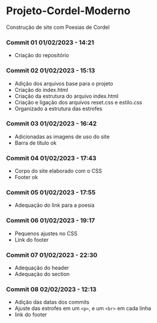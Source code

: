# Projeto-Cordel-Moderno
Construção de site com Poesias de Cordel

### Commit 01 01/02/2023 - 14:21
* Criação do repositório

### Commit 02 01/02/2023 - 15:13
* Adição dos arquivos base para o projeto
* Criação do index.html
* Criação da estrutura do arquivo index.html
* Criação e ligação dos arquivos reset.css e estilo.css
* Organizado a estrutura das estrofes

### Commit 03 01/02/2023 - 16:42
* Adicionadas as imagens de uso do site
* Barra de título ok

### Commit 04 01/02/2023 - 17:43
* Corpo do site elaborado com o CSS
* Footer ok

### Commit 05 01/02/2023 - 17:55
* Adequação do link para a poesia

### Commit 06 01/02/2023 - 19:17
* Pequenos ajustes no CSS
* Link do footer

### Commit 07 01/02/2023 - 22:30
* Adequação do header
* Adequação do section

### Commit 08 02/02/2023 - 12:13
* Adição das datas dos commits
* Ajuste das estrofes em um ```<p>```, e um ```<br>``` em cada linha
* link do footer
